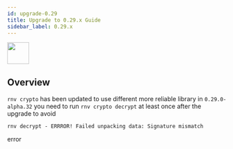 ```yaml
---
id: upgrade-0.29
title: Upgrade to 0.29.x Guide
sidebar_label: 0.29.x
---
```


<img src="https://renative.org/img/ic_upgrade.png" width=50 height=50 />


## Overview

`rnv crypto` has been updated to use different more reliable library in `0.29.0-alpha.32`
you need to run `rnv crypto decrypt` at least once after the upgrade to avoid

```
rnv decrypt - ERRROR! Failed unpacking data: Signature mismatch
```
error
